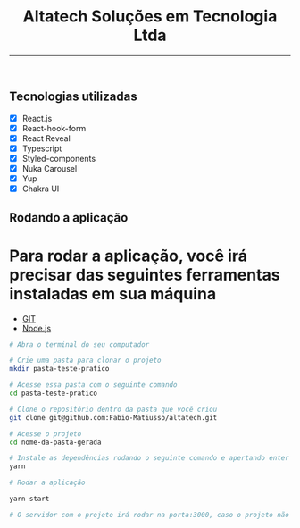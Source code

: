 <div align = "center">
    <h1>Altatech Soluções em Tecnologia Ltda</h1>
</div>


---

<br>


## Tecnologias utilizadas

- [x] React.js
- [x] React-hook-form
- [x] React Reveal
- [x] Typescript
- [x] Styled-components
- [x] Nuka Carousel
- [x] Yup
- [x] Chakra UI

## Rodando a aplicação

# Para rodar a aplicação, você irá precisar das seguintes ferramentas instaladas em sua máquina
- [GIT](https://git-scm.com/)
- [Node.js](https://nodejs.org/en/)

```bash
# Abra o terminal do seu computador 

# Crie uma pasta para clonar o projeto
mkdir pasta-teste-pratico

# Acesse essa pasta com o seguinte comando 
cd pasta-teste-pratico

# Clone o repositório dentro da pasta que você criou
git clone git@github.com:Fabio-Matiusso/altatech.git

# Acesse o projeto
cd nome-da-pasta-gerada

# Instale as dependências rodando o seguinte comando e apertando enter
yarn 

# Rodar a aplicação

yarn start

# O servidor com o projeto irá rodar na porta:3000, caso o projeto não abra automaticamente após executar o comando acima, acesse http://localhost:3000 em seu navegador
```